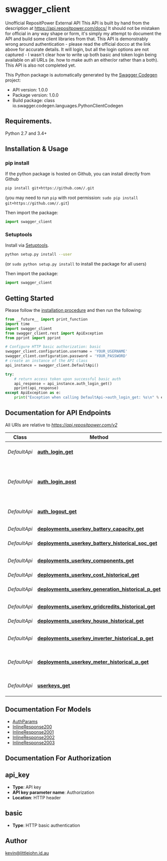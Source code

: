 # swagger_client
Unofficial RepositPower External API This API is built by hand from the description at https://api.repositpower.com/docs/ It should not be mistaken for official in any way shape or form, it's simply my attempt to document the API and build some client libraries from that.  This API is demonstrably wrong around authentication - please read the official docco at the link above for accurate details. It will login, but all the login options are not captured - I wasn't clear how to write up both basic and token login being available on all URLs (ie. how to make auth an either/or rather than a both).  This API is also not completed yet. 

This Python package is automatically generated by the [Swagger Codegen](https://github.com/swagger-api/swagger-codegen) project:

- API version: 1.0.0
- Package version: 1.0.0
- Build package: class io.swagger.codegen.languages.PythonClientCodegen

## Requirements.

Python 2.7 and 3.4+

## Installation & Usage
### pip install

If the python package is hosted on Github, you can install directly from Github

```sh
pip install git+https://github.com//.git
```
(you may need to run `pip` with root permission: `sudo pip install git+https://github.com//.git`)

Then import the package:
```python
import swagger_client 
```

### Setuptools

Install via [Setuptools](http://pypi.python.org/pypi/setuptools).

```sh
python setup.py install --user
```
(or `sudo python setup.py install` to install the package for all users)

Then import the package:
```python
import swagger_client
```

## Getting Started

Please follow the [installation procedure](#installation--usage) and then run the following:

```python
from __future__ import print_function
import time
import swagger_client
from swagger_client.rest import ApiException
from pprint import pprint

# Configure HTTP basic authorization: basic
swagger_client.configuration.username = 'YOUR_USERNAME'
swagger_client.configuration.password = 'YOUR_PASSWORD'
# create an instance of the API class
api_instance = swagger_client.DefaultApi()

try:
    # return access token upon successful basic auth
    api_response = api_instance.auth_login_get()
    pprint(api_response)
except ApiException as e:
    print("Exception when calling DefaultApi->auth_login_get: %s\n" % e)

```

## Documentation for API Endpoints

All URIs are relative to *https://api.repositpower.com/v2*

Class | Method | HTTP request | Description
------------ | ------------- | ------------- | -------------
*DefaultApi* | [**auth_login_get**](docs/DefaultApi.md#auth_login_get) | **GET** /auth/login | return access token upon successful basic auth
*DefaultApi* | [**auth_login_post**](docs/DefaultApi.md#auth_login_post) | **POST** /auth/login | return access token (session id) upon successful basic or html auth (use username/password, or use basic auth) 
*DefaultApi* | [**auth_logout_get**](docs/DefaultApi.md#auth_logout_get) | **GET** /auth/logout | de-authenticate the token (always returns success)
*DefaultApi* | [**deployments_userkey_battery_capacity_get**](docs/DefaultApi.md#deployments_userkey_battery_capacity_get) | **GET** /deployments/{userkey}/battery/capacity | battery capacity in kWh
*DefaultApi* | [**deployments_userkey_battery_historical_soc_get**](docs/DefaultApi.md#deployments_userkey_battery_historical_soc_get) | **GET** /deployments/{userkey}/battery/historical/soc | state of charge of a battery in kWh
*DefaultApi* | [**deployments_userkey_components_get**](docs/DefaultApi.md#deployments_userkey_components_get) | **GET** /deployments/{userkey}/components | installed components and their overall status
*DefaultApi* | [**deployments_userkey_cost_historical_get**](docs/DefaultApi.md#deployments_userkey_cost_historical_get) | **GET** /deployments/{userkey}/cost/historical | energy cost in $
*DefaultApi* | [**deployments_userkey_generation_historical_p_get**](docs/DefaultApi.md#deployments_userkey_generation_historical_p_get) | **GET** /deployments/{userkey}/generation/historical/p | solar generation data as negative real_power in kW
*DefaultApi* | [**deployments_userkey_gridcredits_historical_get**](docs/DefaultApi.md#deployments_userkey_gridcredits_historical_get) | **GET** /deployments/{userkey}/gridcredits/historical | earned gridcredits
*DefaultApi* | [**deployments_userkey_house_historical_get**](docs/DefaultApi.md#deployments_userkey_house_historical_get) | **GET** /deployments/{userkey}/house/historical | house consumption in kW
*DefaultApi* | [**deployments_userkey_inverter_historical_p_get**](docs/DefaultApi.md#deployments_userkey_inverter_historical_p_get) | **GET** /deployments/{userkey}/inverter/historical/p | the battery inverter data as real_power in kW
*DefaultApi* | [**deployments_userkey_meter_historical_p_get**](docs/DefaultApi.md#deployments_userkey_meter_historical_p_get) | **GET** /deployments/{userkey}/meter/historical/p | real power measurements in kW at the grid connection
*DefaultApi* | [**userkeys_get**](docs/DefaultApi.md#userkeys_get) | **GET** /userkeys/ | all userkeys/battery system identifiers for the current user


## Documentation For Models

 - [AuthParams](docs/AuthParams.md)
 - [InlineResponse200](docs/InlineResponse200.md)
 - [InlineResponse2001](docs/InlineResponse2001.md)
 - [InlineResponse2002](docs/InlineResponse2002.md)
 - [InlineResponse2003](docs/InlineResponse2003.md)


## Documentation For Authorization


## api_key

- **Type**: API key
- **API key parameter name**: Authorization
- **Location**: HTTP header

## basic

- **Type**: HTTP basic authentication


## Author

kevin@littlejohn.id.au

